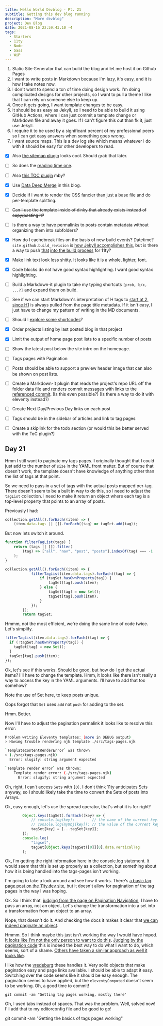 ```yaml
---
title: Hello World Devblog - Pt. 21
subtitle: Getting this dev blog running
description: "More devblog"
project: Dev Blog
date: 2021-08-16 22:59:43.10 -4
tags:
  - Starters
  - 11ty
  - Node
  - Sass
  - WiP
---
```



1. Static Site Generator that can build the blog and let me host it on Github Pages
2. I want to write posts in Markdown because I'm lazy, it's easy, and it is how I take notes now.
3. I don't want to spend a ton of time doing design work. I'm doing complicated designs for other projects, so I want to pull a theme I like that I can rely on someone else to keep up.
4. Once it gets going, I want template changes to be easy.
5. It should be as easy as Jekyll, so I need to be able to build it using GitHub Actions, where I can just commit a template change or Markdown file and away it goes. If I can't figure this out than fk it, just use Jekyll.
6. I require it to be used by a significant percent of my professional peers so I can get easy answers when something goes wrong.
7. I want source maps. This is a dev log site which means whatever I do with it should be easy for other developers to read.

- [x] Also [the sitemap plugin](https://www.npmjs.com/package/@quasibit/eleventy-plugin-sitemap) looks cool. Should grab that later.

- [ ] So does the [reading time one](https://www.npmjs.com/package/eleventy-plugin-reading-time).

- [ ] Also [this TOC plugin](https://github.com/jdsteinbach/eleventy-plugin-toc/) mby?

- [x] Use [Data Deep Merge](https://www.11ty.dev/docs/data-deep-merge/) in this blog.

- [x] Decide if I want to render the CSS fancier than just a base file and do per-template splitting.

<s>

- [ ] Can I use the template inside of dinky that already exists instead of copy/pasting it?

</s>

- [ ] Is there a way to have permalinks to posts contain metadata without organizing them into subfolders?

- [x] How do I cachebreak files on the basis of new build events? Datetime? `site.github.build_revision` is [how Jekyll accomplishes this](https://github.com/jekyll/github-metadata/blob/master/docs/site.github.md), but is there a way to push [that](https://docs.github.com/en/actions/reference/context-and-expression-syntax-for-github-actions#github-context) [into the build process](https://stackoverflow.com/questions/54310050/how-to-version-build-artifacts-using-github-actions) for 11ty?

- [x] Make link text look less shitty. It looks like it is a whole, lighter, font.

- [x] Code blocks do not have good syntax highlighting. I want good syntax highlighting.

- [ ] Build a Markdown-it plugin to take my typing shortcuts `[prob, b/c, ...?]` and expand them on build.

- [ ] See if we can start Markdown's interpretation of H tags to [start at 2, since H1](https://developer.mozilla.org/en-US/docs/Web/HTML/Element/Heading_Elements#multiple_h1) is always pulled from the page title metadata. If it isn't easy, I just have to change my pattern of writing in the MD documents.

- [ ] Should I [explore some shortcodes](https://www.madebymike.com.au/writing/11ty-filters-data-shortcodes/)?

- [x] Order projects listing by last posted blog in that project

- [x] Limit the output of home page post lists to a specific number of posts

- [ ] Show the latest post below the site intro on the homepage.

- [ ] Tags pages with Pagination

- [ ] Posts should be able to support a preview header image that can also be shown on post lists.

- [ ] Create a Markdown-It plugin that reads the project's repo URL off the folder data file and renders commit messages with l[inks to the referenced commit](https://stackoverflow.com/questions/15919635/on-github-api-what-is-the-best-way-to-get-the-last-commit-message-associated-w). (Is this even possible?) (Is there a way to do it with eleventy instead?)

- [ ] Create Next Day/Previous Day links on each post

- [ ] Tags should be in the sidebar of articles and link to tag pages

- [ ] Create a skiplink for the todo section (or would this be better served with the ToC plugin?)

## Day 21

Hmm I still want to paginate my tags pages. I originally thought that I could just add to the number of `size` in the YAML front matter. But of course that doesn't work, the template doesn't have knowledge of anything other than the list of tags at that point.

So we need to pass in a set of tags with the actual posts mapped per-tag. There doesn't seem to be a built in way to do this, so I need to adjust the `tagList` collection. I need to make it return an object where each tag is a top-level property that points to an array of posts.

Previously I had:

```javascript
collection.getAll().forEach((item) => {
	(item.data.tags || []).forEach((tag) => tagSet.add(tag));
```

But now lets switch it around.

```javascript
function filterTagList(tags) {
	return (tags || []).filter(
		(tag) => ["all", "nav", "post", "posts"].indexOf(tag) === -1
	);
}

collection.getAll().forEach((item) => {
			filterTagList(item.data.tags).forEach((tag) => {
				if (tagSet.hasOwnProperty(tag)) {
					tagSet[tag].push(item);
				} else {
					tagSet[tag] = new Set();
					tagSet[tag].push(item);
				}
			});
		});
		return tagSet;
```

Hmmm, not the most efficient, we're doing the same line of code twice. Let's simplify.

```javascript
filterTagList(item.data.tags).forEach((tag) => {
  if (!tagSet.hasOwnProperty(tag)) {
  	tagSet[tag] = new Set();
  }
  tagSet[tag].push(item);
});
```

Ok, let's see if this works. Should be good, but how do I get the actual items? I'll have to change the template. Hmm, it looks like there isn't really a way to access the key in the YAML arguments. I'll have to add that too somehow?

Note the use of Set here, to keep posts unique.

Oops forgot that `Set` uses `add` not `push` for adding to the set.

Hmm. Better.

Now I'll have to adjust the pagination permalink it looks like to resolve this error:

```bash
Problem writing Eleventy templates: (more in DEBUG output)
> Having trouble rendering njk template ./src/tags-pages.njk

`TemplateContentRenderError` was thrown
> (./src/tags-pages.njk)
  Error: slugify: string argument expected

`Template render error` was thrown:
    Template render error: (./src/tags-pages.njk)
      Error: slugify: string argument expected
```

Oh, right, I can't access `Set`s with `[0]`. I don't think 11ty anticipates Sets anyway, so I should likely take the time to convert the Sets of posts into Arrays.

Ok, easy enough, let's use the spread operator, that's what it is for right?

```javascript
		Object.keys(tagSet).forEach((key) => {
			// console.log(key);        // the name of the current key.
			// console.log(myObj[key]); // the value of the current key.
			tagSet[key] = [...tagSet[key]];
		});
		console.log(
			"tagset",
			tagSet[Object.keys(tagSet)[0]][0].data.verticalTag
		);
```

Ok, I'm getting the right information here in the console.log statement. It would seem that this is set up properly as a collection, but something about how it is being handled into the tags-pages isn't working.

I'm going to take a look around and see how it works. There's [a basic tag page post on the 11ty.dev site](https://www.11ty.dev/docs/quicktips/tag-pages/), but it doesn't allow for pagination of the tag pages in the way I was hoping.

Ok. So I think that, [judging from the page on Pagination Navigation](https://www.11ty.dev/docs/pagination/nav/), I have to pass an array, not an object. Let's change the transformation into a set into a transformation from an object to an array.

Nope, that doesn't do it. And checking the docs it makes it clear that [we can indeed paginate an object](https://www.11ty.dev/docs/pagination/#paging-an-object).

Hmmm. So I think maybe this just isn't working the way I would have hoped. [It looks like I'm not the only person to want to do this](https://github.com/11ty/eleventy/issues/332). [Judging by the pagination code](https://github.com/11ty/eleventy/blob/master/src/Plugins/Pagination.js) this is indeed the best way to do what I want to do, which seems, sort of a shame. [Others have taken a similar approach as well it looks like](https://github.com/dafiulh/vredeburg/blob/master/src/tag.njk).

I like how the [vredeburg](https://vredeburg.netlify.app/) these handles it. Very solid objects that make pagination easy and page links available. I should be able to adapt it easy. Switching over the code seems like it should be easy enough. The pagination seems to have applied, but the `eleventyComputed` doesn't seem to be working. Oh, a good time to commit!

`git commit -am "Getting tag pages working, mostly there"`

Oh, I used tabs instead of spaces. That was the problem. Well, solved now! I'll add that to my editorconfig file and be good to go!

git commit -am "Getting the basics of tags pages working"

